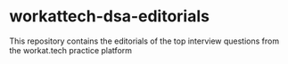 # workattech-dsa-editorials
This repository contains the editorials of the top interview questions from the workat.tech practice platform
